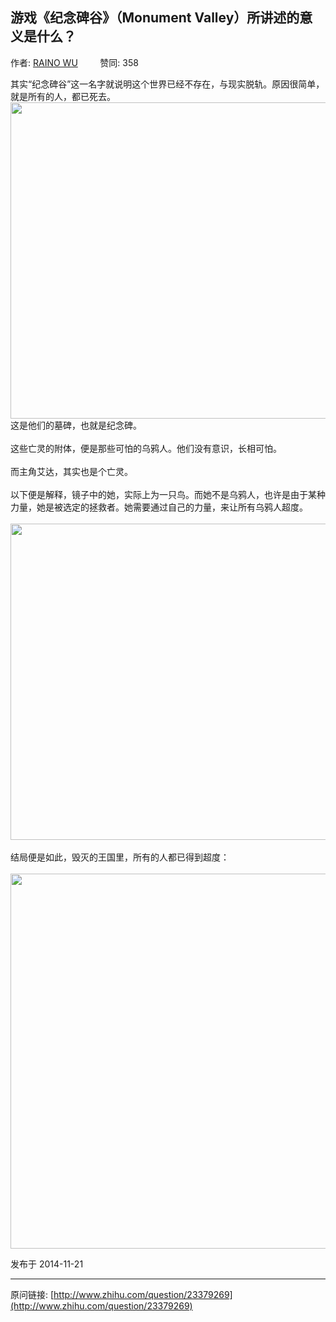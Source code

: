 ## 游戏《纪念碑谷》（Monument Valley）所讲述的意义是什么？

作者: [RAINO WU](http://www.zhihu.com/people/raino-wu)&nbsp;&nbsp;&nbsp;&nbsp;&nbsp;&nbsp;&nbsp;&nbsp; 赞同: 358


其实“纪念碑谷”这一名字就说明这个世界已经不存在，与现实脱轨。原因很简单，就是所有的人，都已死去。<img src="http://pic2.zhimg.com/afe86099a876960495c5400a9613d4fd_b.jpg" data-rawwidth="506" data-rawheight="900" class="origin_image zh-lightbox-thumb" width="506" data-original="http://pic2.zhimg.com/afe86099a876960495c5400a9613d4fd_r.jpg"><br>这是他们的墓碑，也就是纪念碑。<br><br>这些亡灵的附体，便是那些可怕的乌鸦人。他们没有意识，长相可怕。<br><br>而主角艾达，其实也是个亡灵。<br><br>以下便是解释，镜子中的她，实际上为一只鸟。而她不是乌鸦人，也许是由于某种力量，她是被选定的拯救者。她需要通过自己的力量，来让所有乌鸦人超度。<br><br><img src="http://pic4.zhimg.com/277b5fa3fd90dd14094d271a9a21d68b_b.jpg" data-rawwidth="506" data-rawheight="900" class="origin_image zh-lightbox-thumb" width="506" data-original="http://pic4.zhimg.com/277b5fa3fd90dd14094d271a9a21d68b_r.jpg"><br><br>结局便是如此，毁灭的王国里，所有的人都已得到超度：<br><br><img src="http://pic4.zhimg.com/a0f7b96c62664b6d044ffcf1c08791b3_b.jpg" data-rawwidth="600" data-rawheight="1065" class="origin_image zh-lightbox-thumb" width="600" data-original="http://pic4.zhimg.com/a0f7b96c62664b6d044ffcf1c08791b3_r.jpg">



发布于 2014-11-21



---
原问链接: [http://www.zhihu.com/question/23379269](http://www.zhihu.com/question/23379269)